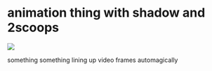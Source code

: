 # animation thing with shadow and 2scoops

![](https://img.shields.io/badge/tag-animation-lightgrey)

something something lining up video frames automagically
